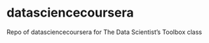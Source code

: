 datasciencecoursera
===================

Repo of datasciencecoursera for The Data Scientist’s Toolbox class 
